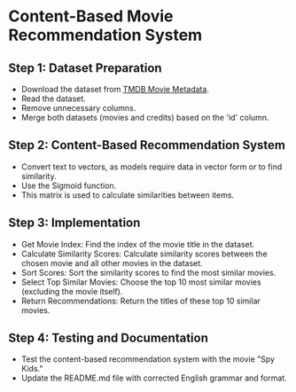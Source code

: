 # Content-Based Movie Recommendation System

## Step 1: Dataset Preparation
- Download the dataset from [TMDB Movie Metadata](https://www.kaggle.com/tmdb/tmdb-movie-metadata).
- Read the dataset.
- Remove unnecessary columns.
- Merge both datasets (movies and credits) based on the 'id' column.

## Step 2: Content-Based Recommendation System
- Convert text to vectors, as models require data in vector form or to find similarity.
- Use the Sigmoid function.
- This matrix is used to calculate similarities between items.

## Step 3: Implementation
- Get Movie Index: Find the index of the movie title in the dataset.
- Calculate Similarity Scores: Calculate similarity scores between the chosen movie and all other movies in the dataset.
- Sort Scores: Sort the similarity scores to find the most similar movies.
- Select Top Similar Movies: Choose the top 10 most similar movies (excluding the movie itself).
- Return Recommendations: Return the titles of these top 10 similar movies.

## Step 4: Testing and Documentation
- Test the content-based recommendation system with the movie "Spy Kids."
- Update the README.md file with corrected English grammar and format.
